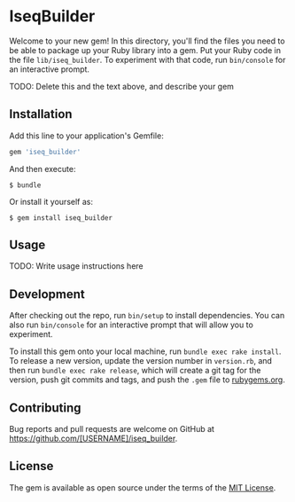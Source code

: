 # IseqBuilder

Welcome to your new gem! In this directory, you'll find the files you need to be able to package up your Ruby library into a gem. Put your Ruby code in the file `lib/iseq_builder`. To experiment with that code, run `bin/console` for an interactive prompt.

TODO: Delete this and the text above, and describe your gem

## Installation

Add this line to your application's Gemfile:

```ruby
gem 'iseq_builder'
```

And then execute:

    $ bundle

Or install it yourself as:

    $ gem install iseq_builder

## Usage

TODO: Write usage instructions here

## Development

After checking out the repo, run `bin/setup` to install dependencies. You can also run `bin/console` for an interactive prompt that will allow you to experiment.

To install this gem onto your local machine, run `bundle exec rake install`. To release a new version, update the version number in `version.rb`, and then run `bundle exec rake release`, which will create a git tag for the version, push git commits and tags, and push the `.gem` file to [rubygems.org](https://rubygems.org).

## Contributing

Bug reports and pull requests are welcome on GitHub at https://github.com/[USERNAME]/iseq_builder.

## License

The gem is available as open source under the terms of the [MIT License](https://opensource.org/licenses/MIT).
